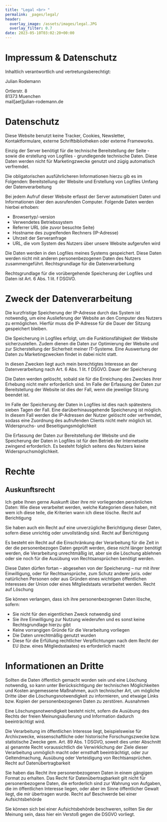 ```yaml
---
title: "Legal <br> "
permalink: _pages/legal/
header:
  overlay_image: /assets/images/legal.JPG
  overlay_filter: 0.7
date: 2023-05-10T03:02:20+00:00
---
```



# Impressum & Datenschutz

Inhaltlich verantwortlich und vertretungsberechtigt:

Julian Rodemann

Ortlerstr. 8  
81373 Muenchen  
mail[aet]julian-rodemann.de  

# Datenschutz

Diese Website benutzt keine Tracker, Cookies, Newsletter, Kontaktformulare, externe Schriftbibliotheken oder externe Frameworks.

Einzig der Server benötigt für die technische Bereitstellung der Seite - sowie die erstellung von Logfiles - grundlegende technische Daten. Diese Daten werden nicht für Marketingzwecke genutzt und zügig automatisch verfremdet.

Die obligatorischen ausführlicheren Informationen hierzu gib es im Folgenden:
Bereitstellung der Website und Erstellung von Logfiles
Umfang der Datenverarbeitung

Bei jedem Aufruf dieser Website erfasst der Server automatisiert Daten und Informationen über den ausrufenden Computer. Folgende Daten werden hierbei erhoben:

* Browsertyp/-version
* Verwendetes Betriebssystem
* Referrer URL (die zuvor besuchte Seite)
* Hostname des zugreifenden Rechners (IP-Adresse)
* Uhrzeit der Serveranfrage
* URL, die vom System des Nutzers über unsere Website aufgerufen wird

Die Daten werden in den Logfiles meines Systems gespeichert. Diese Daten werden nicht mit anderen personenbezogenen Daten des Nutzers zusammengeführt.
Rechtsgrundlage für die Datenverarbeitung

Rechtsgrundlage für die vorübergehende Speicherung der Logfiles und Daten ist Art. 6 Abs. 1 lit. f DSGVO.

# Zweck der Datenverarbeitung

Die kurzfristige Speicherung der IP-Adresse durch das System ist notwendig, um eine Auslieferung der Website an den Computer des Nutzers zu ermöglichen. Hierfür muss die IP-Adresse für die Dauer der Sitzung gespeichert bleiben.

Die Speicherung in Logfiles erfolgt, um die Funktionsfähigkeit der Website sicherzustellen. Zudem dienen die Daten zur Optimierung der Website und zur Sicherstellung der Sicherheit meiner IT-Systeme. Eine Auswertung der Daten zu Marketingzwecken findet in dabei nicht statt.

In diesen Zwecken liegt auch mein berechtigtes Interesse an der Datenverarbeitung nach Art. 6 Abs. 1 lit. f DSGVO.
Dauer der Speicherung

Die Daten werden gelöscht, sobald sie für die Erreichung des Zweckes ihrer Erhebung nicht mehr erforderlich sind. Im Falle der Erfassung der Daten zur Bereitstellung der Website ist dies der Fall, wenn die jeweilige Sitzung beendet ist.

Im Falle der Speicherung der Daten in Logfiles ist dies nach spätestens sieben Tagen der Fall. Eine darüberhinausgehende Speicherung ist möglich. In diesem Fall werden die IP-Adressen der Nutzer gelöscht oder verfremdet, sodass eine Zuordnung des aufrufenden Clients nicht mehr möglich ist.
Widerspruchs- und Beseitigungsmöglichkeit

Die Erfassung der Daten zur Bereitstellung der Website und die Speicherung der Daten in Logfiles ist für den Betrieb der Internetseite zwingend erforderlich. Es besteht folglich seitens des Nutzers keine Widerspruchsmöglichkeit.

# Rechte

## Auskunftsrecht

Ich gebe Ihnen gerne Auskunft über ihre mir vorliegenden persönlichen Daten: Wie diese verarbeitet werden, welche Kategorien diese haben, mit wem ich diese teile, die Kriterien wann ich diese lösche.
Recht auf Berichtigung

Sie haben auch ein Recht auf eine unverzügliche Berichtigung dieser Daten, sofern diese unrichtig oder unvollständig sind.
Recht auf Berichtigung

Es besteht ein Recht auf die Einschränkung der Verarbeitung für die Zeit in der die personenbezogen Daten geprüft werden, diese nicht länger benötigt werden, die Verarbeitung unrechtmäßig ist, aber sie die Löschung ablehnen oder sie noch für die Ausübung von Rechtsansprüchen benötigt werden.

Diese Daten dürfen fortan – abgesehen von der Speicherung – nur mit ihrer Einwilligung, oder für Rechtsansprüche, zum Schutz anderer juris. oder natürlichen Personen oder aus Gründen eines wichtigen öffentlichen Interesses der Union oder eines Mitgliedstaats verarbeitet werden.
Recht auf Löschung

Sie können verlangen, dass ich ihre personenbezogenen Daten lösche, sofern:

* Sie nicht für den eigentlichen Zweck notwendig sind
* Sie ihre Einwilligung zur Nutzung wiederufen und es sonst keine Rechtsgrundlage hierzu gibt
* Keine vorrangigen Gründe für die Verarbeitung vorliegen
* Die Daten unrechtmäßig genutzt wurden
* Diese für die Erfüllung rechtlicher Verpflichtungen nach dem Recht der EU (bzw. eines Mitgliedsstaates) es erforderlich macht

# Informationen an Dritte

Sollten die Daten öffentlich gemacht worden sein und eine Löschung notwendig, so kann unter Berücksichtigung der technischen Möglichkeiten und Kosten angemessene Maßnahmen, auch technischer Art, um mögliche Dritte über die Löschungsnotwendigkeit zu informieren, und etwaige Links bzw. Kopien der personenbezogenen Daten zu zerstören.
Ausnahmen

Eine Löschungsnotwendigkeit besteht nicht, sofern die Ausübung des Rechts der freien Meinungsäußerung und Information dadurch beeinträchtigt wird.

Die Verarbeitung im öffentlichen Interesse liegt, beispielsweise für Archivzwecke, wissenschaftliche oder historische Forschungszwecke bzw. statistische Zwecke gem. Art. 89 Abs. 1 DSGVO, soweit dies unter Abschnitt a) genannte Recht voraussichtlich die Verwirklichung der Ziele dieser Verarbeitung unmöglich macht oder ernsthaft beeinträchtigt, oder zur Geltendmachung, Ausübung oder Verteidigung von Rechtsansprüchen.
Recht auf Datenübertragbarkeit

Sie haben das Recht ihre personenbezogenen Daten in einem gängigen Format zu erhalten. Das Recht für Datenübertragbarkeit gilt nicht für personenbezogene Daten, die erforderlich sind zur Wahrung von Aufgaben, die im öffentlichen Interesse liegen, oder aber im Sinne öffentlicher Gewalt liegt, die mir übertragen wurde.
Recht auf Beschwerde bei einer Aufsichtsbehörde

Sie können sich bei einer Aufsichtsbehörde beschweren, sollten Sie der Meinung sein, dass hier ein Verstoß gegen die DSGVO vorliegt.








